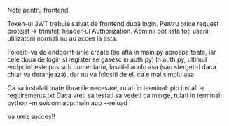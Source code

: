 Note pentru frontend

Token-ul JWT trebuie salvat de frontend după login.
Pentru orice request protejat → trimiteți header-ul Authorization.
Adminii pot lista toți userii; utilizatorii normali nu au acces la asta.

Folositi-va de endpoint-urile create (se afla in main.py aproape toate, iar cele doua de login si register se gasesc in auth.py)
In auth.py, ultimul endpoint este pus sub comentariu, lasati-l acolo asa (sau stergeti-l daca chiar va deranjeaza), dar nu va folositi de el, ca e mai simplu asa

Ca sa instalati toate librariile necesare, rulati in terminal: pip install -r requirements.txt
Daca vreti sa testati sa vedeti ca merge, rulati in terminal: python -m uvicorn app.main:app --reload

Va urez succes!!